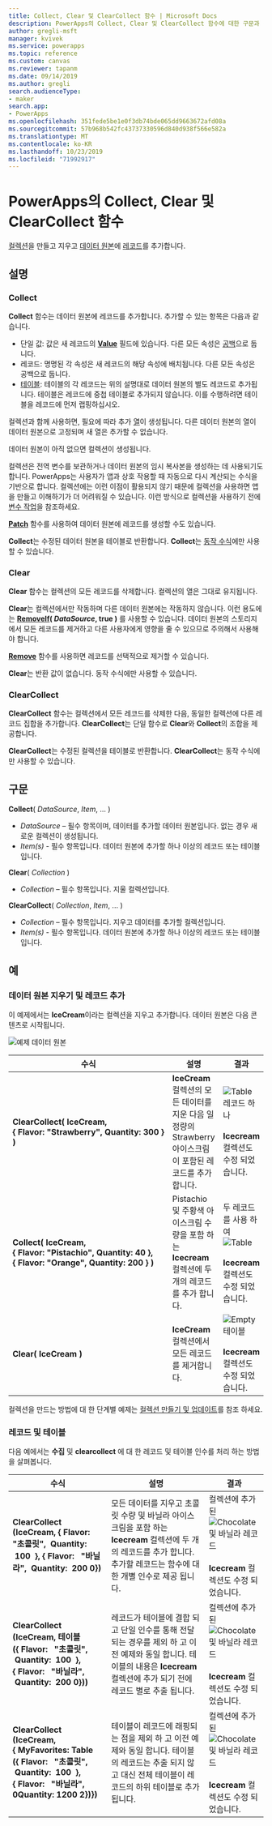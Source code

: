 ```yaml
---
title: Collect, Clear 및 ClearCollect 함수 | Microsoft Docs
description: PowerApps의 Collect, Clear 및 ClearCollect 함수에 대한 구문과 예제를 포함한 참조 정보
author: gregli-msft
manager: kvivek
ms.service: powerapps
ms.topic: reference
ms.custom: canvas
ms.reviewer: tapanm
ms.date: 09/14/2019
ms.author: gregli
search.audienceType:
- maker
search.app:
- PowerApps
ms.openlocfilehash: 351fede5be1e0f3db74bde065dd9663672afd08a
ms.sourcegitcommit: 57b968b542fc43737330596d840d938f566e582a
ms.translationtype: MT
ms.contentlocale: ko-KR
ms.lasthandoff: 10/23/2019
ms.locfileid: "71992917"
---
```

# <a name="collect-clear-and-clearcollect-functions-in-powerapps"></a>PowerApps의 Collect, Clear 및 ClearCollect 함수

[컬렉션](../working-with-data-sources.md#collections)을 만들고 지우고 [데이터 원본](../working-with-data-sources.md)에 [레코드](../working-with-tables.md#records)를 추가합니다.

## <a name="description"></a>설명

### <a name="collect"></a>Collect

**Collect** 함수는 데이터 원본에 레코드를 추가합니다. 추가할 수 있는 항목은 다음과 같습니다.

- 단일 값: 값은 새 레코드의 **[Value](function-value.md)** 필드에 있습니다.  다른 모든 속성은 [공백](function-isblank-isempty.md)으로 둡니다.
- 레코드: 명명된 각 속성은 새 레코드의 해당 속성에 배치됩니다.  다른 모든 속성은 공백으로 둡니다.
- [테이블](../working-with-tables.md): 테이블의 각 레코드는 위의 설명대로 데이터 원본의 별도 레코드로 추가됩니다. 테이블은 레코드에 중첩 테이블로 추가되지 않습니다. 이를 수행하려면 테이블을 레코드에 먼저 랩핑하십시오.

컬렉션과 함께 사용하면, 필요에 따라 추가 [열](../working-with-tables.md#columns)이 생성됩니다. 다른 데이터 원본의 열이 데이터 원본으로 고정되며 새 열은 추가할 수 없습니다.  

데이터 원본이 아직 없으면 컬렉션이 생성됩니다.

컬렉션은 전역 변수를 보관하거나 데이터 원본의 임시 복사본을 생성하는 데 사용되기도 합니다. PowerApps는 사용자가 앱과 상호 작용할 때 자동으로 다시 계산되는 수식을 기반으로 합니다. 컬렉션에는 이런 이점이 활용되지 않기 때문에 컬렉션을 사용하면 앱을 만들고 이해하기가 더 어려워질 수 있습니다. 이런 방식으로 컬렉션을 사용하기 전에 [변수 작업](../working-with-variables.md)을 참조하세요.

**[Patch](function-patch.md)** 함수를 사용하여 데이터 원본에 레코드를 생성할 수도 있습니다.

**Collect**는 수정된 데이터 원본을 테이블로 반환합니다.  **Collect**는 [동작 수식](../working-with-formulas-in-depth.md)에만 사용할 수 있습니다.

### <a name="clear"></a>Clear

**Clear** 함수는 컬렉션의 모든 레코드를 삭제합니다.  컬렉션의 열은 그대로 유지됩니다.

**Clear**는 컬렉션에서만 작동하며 다른 데이터 원본에는 작동하지 않습니다.  이런 용도에는 **[RemoveIf](function-remove-removeif.md)( *DataSource*, true )** 를 사용할 수 있습니다.  데이터 원본의 스토리지에서 모든 레코드를 제거하고 다른 사용자에게 영향을 줄 수 있으므로 주의해서 사용해야 합니다.

**[Remove](function-remove-removeif.md)** 함수를 사용하면 레코드를 선택적으로 제거할 수 있습니다.

**Clear**는 반환 값이 없습니다.  동작 수식에만 사용할 수 있습니다.

### <a name="clearcollect"></a>ClearCollect

**ClearCollect** 함수는 컬렉션에서 모든 레코드를 삭제한 다음, 동일한 컬렉션에 다른 레코드 집합을 추가합니다.  **ClearCollect**는 단일 함수로 **Clear**와 **Collect**의 조합을 제공합니다.

**ClearCollect**는 수정된 컬렉션을 테이블로 반환합니다.  **ClearCollect**는 동작 수식에만 사용할 수 있습니다.

## <a name="syntax"></a>구문

**Collect**( *DataSource*, *Item*, ... )

* *DataSource* – 필수 항목이며, 데이터를 추가할 데이터 원본입니다.  없는 경우 새로운 컬렉션이 생성됩니다.
* *Item(s)* - 필수 항목입니다.  데이터 원본에 추가할 하나 이상의 레코드 또는 테이블입니다.  

**Clear**( *Collection* )

* *Collection* – 필수 항목입니다. 지울 컬렉션입니다.

**ClearCollect**( *Collection*, *Item*, ... )

* *Collection* – 필수 항목입니다. 지우고 데이터를 추가할 컬렉션입니다.
* *Item(s)* - 필수 항목입니다.  데이터 원본에 추가할 하나 이상의 레코드 또는 테이블입니다.  

## <a name="examples"></a>예

### <a name="clearing-and-adding-records-to-a-data-source"></a>데이터 원본 지우기 및 레코드 추가

이 예제에서는 **IceCream**이라는 컬렉션을 지우고 추가합니다. 데이터 원본은 다음 콘텐츠로 시작됩니다.

![예제 데이터 원본](media/function-clear-collect-clearcollect/icecream.png)

| 수식 | 설명 | 결과 |
| --- | --- | --- |
| **ClearCollect( IceCream, {&nbsp;Flavor:&nbsp;"Strawberry",&nbsp;Quantity:&nbsp;300&nbsp;} )** |**IceCream** 컬렉션의 모든 데이터를 지운 다음 일정량의 Strawberry 아이스크림이 포함된 레코드를 추가합니다. |<style>img {max-width: none}</style> ![Table 레코드 하나 ](media/function-clear-collect-clearcollect/icecream-clearcollect.png)<br><br>**Icecream** 컬렉션도 수정 되었습니다. |
| **Collect( IceCream, {&nbsp;Flavor:&nbsp;"Pistachio",&nbsp;Quantity:&nbsp;40&nbsp;}, {&nbsp;Flavor:&nbsp;"Orange",&nbsp;Quantity:&nbsp;200&nbsp;}  )** |Pistachio 및 주황색 아이스크림 수량을 포함 하는 **Icecream** 컬렉션에 두 개의 레코드를 추가 합니다. |두 레코드를 사용 하 여 ![Table ](media/function-clear-collect-clearcollect/icecream-collect.png)<br><br>**Icecream** 컬렉션도 수정 되었습니다. |
| **Clear( IceCream )** |**IceCream** 컬렉션에서 모든 레코드를 제거합니다. |![Empty 테이블 ](media/function-clear-collect-clearcollect/icecream-clear.png)<br><br>**Icecream** 컬렉션도 수정 되었습니다. |

컬렉션을 만드는 방법에 대 한 단계별 예제는 [컬렉션 만들기 및 업데이트](../create-update-collection.md)를 참조 하세요.

### <a name="records-and-tables"></a>레코드 및 테이블

다음 예에서는 **수집** 및 **clearcollect** 에 대 한 레코드 및 테이블 인수를 처리 하는 방법을 살펴봅니다.

| 수식 | 설명 | 결과 |
| --- | --- | --- |
| **ClearCollect (IceCream, {&nbsp;Flavor: &nbsp; "초콜릿", &nbsp;Quantity: &nbsp;100 &nbsp;}, {&nbsp;Flavor: &nbsp; "바닐라", &nbsp;Quantity: &nbsp;200 0})** | 모든 데이터를 지우고 초콜릿 수량 및 바닐라 아이스크림을 포함 하는 **Icecream** 컬렉션에 두 개의 레코드를 추가 합니다.  추가할 레코드는 함수에 대 한 개별 인수로 제공 됩니다.| 컬렉션에 추가 된 ![Chocolate 및 바닐라 레코드 ](media/function-clear-collect-clearcollect/icecream.png) <br><br>**Icecream** 컬렉션도 수정 되었습니다. |
| **ClearCollect (IceCream, 테이블 ({&nbsp;Flavor: &nbsp; "초콜릿", &nbsp;Quantity: &nbsp;100 &nbsp;}, {&nbsp;Flavor: &nbsp; "바닐라", &nbsp;Quantity: &nbsp;200 0}))** | 레코드가 테이블에 결합 되 고 단일 인수를 통해 전달 되는 경우를 제외 하 고 이전 예제와 동일 합니다. 테이블의 내용은 **Icecream** 컬렉션에 추가 되기 전에 레코드 별로 추출 됩니다. | 컬렉션에 추가 된 ![Chocolate 및 바닐라 레코드 ](media/function-clear-collect-clearcollect/icecream.png)<br><br>**Icecream** 컬렉션도 수정 되었습니다. |
| **ClearCollect (IceCream, <br> {&nbsp;MyFavorites: Table ({&nbsp;Flavor: &nbsp; "초콜릿", &nbsp;Quantity: &nbsp;100 &nbsp;}, {&nbsp;Flavor: &nbsp; "바닐라", 0Quantity: 1200 2})})** | 테이블이 레코드에 래핑되는 점을 제외 하 고 이전 예제와 동일 합니다.  테이블의 레코드는 추출 되지 않고 대신 전체 테이블이 레코드의 하위 테이블로 추가 됩니다. | 컬렉션에 추가 된 ![Chocolate 및 바닐라 레코드 ](media/function-clear-collect-clearcollect/icecream-myfavorites.png)<br><br>**Icecream** 컬렉션도 수정 되었습니다. |

